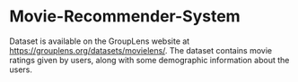 # Movie-Recommender-System
Dataset is available on the GroupLens website at https://grouplens.org/datasets/movielens/. The dataset contains movie ratings given by users, along with some demographic information about the users.
